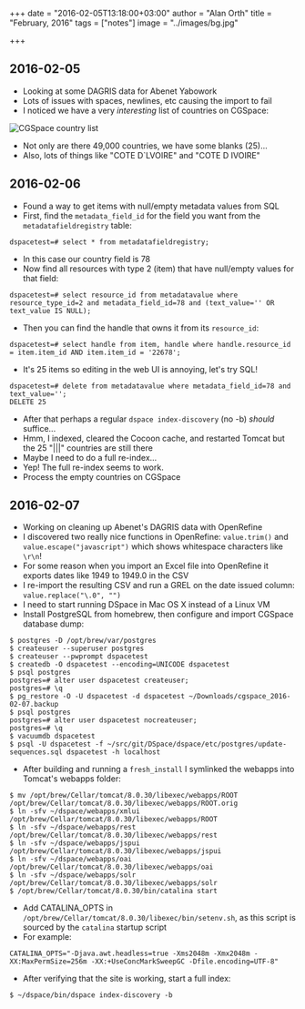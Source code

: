 +++
date = "2016-02-05T13:18:00+03:00"
author = "Alan Orth"
title = "February, 2016"
tags = ["notes"]
image = "../images/bg.jpg"

+++
## 2016-02-05

- Looking at some DAGRIS data for Abenet Yabowork
- Lots of issues with spaces, newlines, etc causing the import to fail
- I noticed we have a very *interesting* list of countries on CGSpace:

![CGSpace country list](../images/2016/02/cgspace-countries.png)

- Not only are there 49,000 countries, we have some blanks (25)...
- Also, lots of things like "COTE D`LVOIRE" and "COTE D IVOIRE"

## 2016-02-06

- Found a way to get items with null/empty metadata values from SQL
- First, find the `metadata_field_id` for the field you want from the `metadatafieldregistry` table:

```
dspacetest=# select * from metadatafieldregistry;
```

- In this case our country field is 78
- Now find all resources with type 2 (item) that have null/empty values for that field:

```
dspacetest=# select resource_id from metadatavalue where resource_type_id=2 and metadata_field_id=78 and (text_value='' OR text_value IS NULL);
```

- Then you can find the handle that owns it from its `resource_id`:

```
dspacetest=# select handle from item, handle where handle.resource_id = item.item_id AND item.item_id = '22678';
```

- It's 25 items so editing in the web UI is annoying, let's try SQL!

```
dspacetest=# delete from metadatavalue where metadata_field_id=78 and text_value='';
DELETE 25
```

- After that perhaps a regular `dspace index-discovery` (no -b) *should* suffice...
- Hmm, I indexed, cleared the Cocoon cache, and restarted Tomcat but the 25 "|||" countries are still there
- Maybe I need to do a full re-index...
- Yep! The full re-index seems to work.
- Process the empty countries on CGSpace

## 2016-02-07

- Working on cleaning up Abenet's DAGRIS data with OpenRefine
- I discovered two really nice functions in OpenRefine: `value.trim()` and `value.escape("javascript")` which shows whitespace characters like `\r\n`!
- For some reason when you import an Excel file into OpenRefine it exports dates like 1949 to 1949.0 in the CSV
- I re-import the resulting CSV and run a GREL on the date issued column: `value.replace("\.0", "")`
- I need to start running DSpace in Mac OS X instead of a Linux VM
- Install PostgreSQL from homebrew, then configure and import CGSpace database dump:

```
$ postgres -D /opt/brew/var/postgres
$ createuser --superuser postgres
$ createuser --pwprompt dspacetest
$ createdb -O dspacetest --encoding=UNICODE dspacetest
$ psql postgres
postgres=# alter user dspacetest createuser;
postgres=# \q
$ pg_restore -O -U dspacetest -d dspacetest ~/Downloads/cgspace_2016-02-07.backup 
$ psql postgres
postgres=# alter user dspacetest nocreateuser;
postgres=# \q
$ vacuumdb dspacetest
$ psql -U dspacetest -f ~/src/git/DSpace/dspace/etc/postgres/update-sequences.sql dspacetest -h localhost
```

- After building and running a `fresh_install` I symlinked the webapps into Tomcat's webapps folder:

```
$ mv /opt/brew/Cellar/tomcat/8.0.30/libexec/webapps/ROOT /opt/brew/Cellar/tomcat/8.0.30/libexec/webapps/ROOT.orig
$ ln -sfv ~/dspace/webapps/xmlui /opt/brew/Cellar/tomcat/8.0.30/libexec/webapps/ROOT
$ ln -sfv ~/dspace/webapps/rest /opt/brew/Cellar/tomcat/8.0.30/libexec/webapps/rest
$ ln -sfv ~/dspace/webapps/jspui /opt/brew/Cellar/tomcat/8.0.30/libexec/webapps/jspui
$ ln -sfv ~/dspace/webapps/oai /opt/brew/Cellar/tomcat/8.0.30/libexec/webapps/oai
$ ln -sfv ~/dspace/webapps/solr /opt/brew/Cellar/tomcat/8.0.30/libexec/webapps/solr
$ /opt/brew/Cellar/tomcat/8.0.30/bin/catalina start
```

- Add CATALINA_OPTS in `/opt/brew/Cellar/tomcat/8.0.30/libexec/bin/setenv.sh`, as this script is sourced by the `catalina` startup script
- For example:

```
CATALINA_OPTS="-Djava.awt.headless=true -Xms2048m -Xmx2048m -XX:MaxPermSize=256m -XX:+UseConcMarkSweepGC -Dfile.encoding=UTF-8"
```

- After verifying that the site is working, start a full index:

```
$ ~/dspace/bin/dspace index-discovery -b
```
